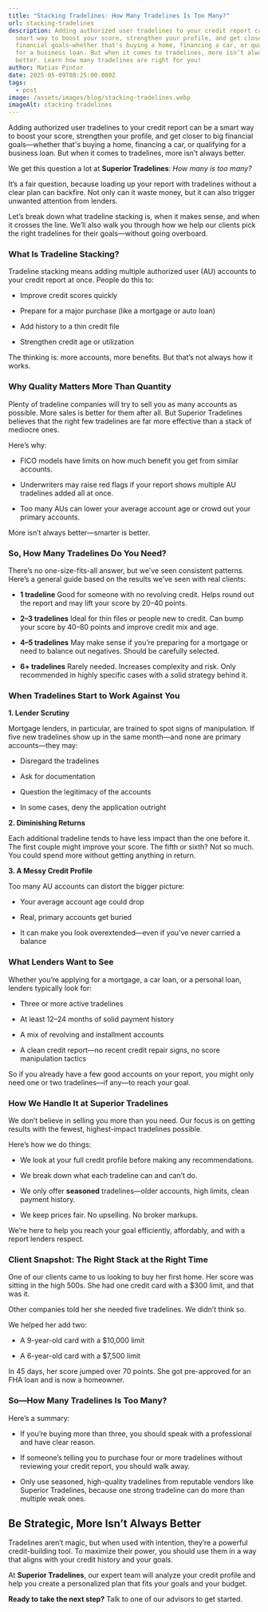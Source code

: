 ```yaml
---
title: "Stacking Tradelines: How Many Tradelines Is Too Many?"
url: stacking-tradelines
description: Adding authorized user tradelines to your credit report can be a
  smart way to boost your score, strengthen your profile, and get closer to big
  financial goals—whether that's buying a home, financing a car, or qualifying
  for a business loan. But when it comes to tradelines, more isn’t always
  better. Learn how many tradelines are right for you!
author: Matias Pintor
date: 2025-05-09T08:25:00.000Z
tags:
  - post
image: /assets/images/blog/stacking-tradelines.webp
imageAlt: stacking tradelines
---
```




Adding authorized user tradelines to your credit report can be a smart way to boost your score, strengthen your profile, and get closer to big financial goals—whether that's buying a home, financing a car, or qualifying for a business loan. But when it comes to tradelines, more isn’t always better.

We get this question a lot at **Superior Tradelines**: *How many is too many?*

It’s a fair question, because loading up your report with tradelines without a clear plan can backfire. Not only can it waste money, but it can also trigger unwanted attention from lenders.

Let’s break down what tradeline stacking is, when it makes sense, and when it crosses the line. We’ll also walk you through how we help our clients pick the right tradelines for their goals—without going overboard.





### **What Is Tradeline Stacking?**

Tradeline stacking means adding multiple authorized user (AU) accounts to your credit report at once. People do this to:

* Improve credit scores quickly


* Prepare for a major purchase (like a mortgage or auto loan)


* Add history to a thin credit file


* Strengthen credit age or utilization



The thinking is: more accounts, more benefits. But that’s not always how it works.





### **Why Quality Matters More Than Quantity**

Plenty of tradeline companies will try to sell you as many accounts as possible. More sales is better for them after all. But Superior Tradelines believes that the right few tradelines are far more effective than a stack of mediocre ones.

Here’s why:

* FICO models have limits on how much benefit you get from similar accounts.


* Underwriters may raise red flags if your report shows multiple AU tradelines added all at once.


* Too many AUs can lower your average account age or crowd out your primary accounts.



More isn’t always better—smarter is better.





### **So, How Many Tradelines Do You Need?**

There’s no one-size-fits-all answer, but we’ve seen consistent patterns. Here’s a general guide based on the results we’ve seen with real clients:

* **1 tradeline**
   Good for someone with no revolving credit. Helps round out the report and may lift your score by 20–40 points.


* **2–3 tradelines**
   Ideal for thin files or people new to credit. Can bump your score by 40–80 points and improve credit mix and age.


* **4–5 tradelines**
   May make sense if you’re preparing for a mortgage or need to balance out negatives. Should be carefully selected.


* **6+ tradelines**
   Rarely needed. Increases complexity and risk. Only recommended in highly specific cases with a solid strategy behind it.







### **When Tradelines Start to Work Against You**

**1. Lender Scrutiny**

Mortgage lenders, in particular, are trained to spot signs of manipulation. If five new tradelines show up in the same month—and none are primary accounts—they may:

* Disregard the tradelines


* Ask for documentation


* Question the legitimacy of the accounts


* In some cases, deny the application outright



**2. Diminishing Returns**

Each additional tradeline tends to have less impact than the one before it. The first couple might improve your score. The fifth or sixth? Not so much. You could spend more without getting anything in return.

**3. A Messy Credit Profile**

Too many AU accounts can distort the bigger picture:

* Your average account age could drop


* Real, primary accounts get buried


* It can make you look overextended—even if you’ve never carried a balance







### **What Lenders Want to See**

Whether you’re applying for a mortgage, a car loan, or a personal loan, lenders typically look for:

* Three or more active tradelines


* At least 12–24 months of solid payment history


* A mix of revolving and installment accounts


* A clean credit report—no recent credit repair signs, no score manipulation tactics



So if you already have a few good accounts on your report, you might only need one or two tradelines—if any—to reach your goal.





### **How We Handle It at Superior Tradelines**

We don’t believe in selling you more than you need. Our focus is on getting results with the fewest, highest-impact tradelines possible.

Here’s how we do things:

* We look at your full credit profile before making any recommendations.


* We break down what each tradeline can and can’t do.


* We only offer **seasoned** tradelines—older accounts, high limits, clean payment history.


* We keep prices fair. No upselling. No broker markups.



We’re here to help you reach your goal efficiently, affordably, and with a report lenders respect.





### **Client Snapshot: The Right Stack at the Right Time**

One of our clients came to us looking to buy her first home. Her score was sitting in the high 500s. She had one credit card with a $300 limit, and that was it.

Other companies told her she needed five tradelines. We didn’t think so.

We helped her add two:

* A 9-year-old card with a $10,000 limit


* A 6-year-old card with a $7,500 limit



In 45 days, her score jumped over 70 points. She got pre-approved for an FHA loan and is now a homeowner.





### **So—How Many Tradelines Is Too Many?**

Here’s a summary:

* If you’re buying more than three, you should speak with a professional and have clear reason.


* If someone’s telling you to purchase four or more tradelines without reviewing your credit report, you should walk away.


* Only use seasoned, high-quality tradelines from reputable vendors like Superior Tradelines, because one strong tradeline can do more than multiple weak ones.







## **Be Strategic, More Isn’t Always Better**

Tradelines aren’t magic, but when used with intention, they’re a powerful credit-building tool. To maximize their power, you should use them in a way that aligns with your credit history and your goals.

At **Superior Tradelines**, our expert team will analyze your credit profile and help you create a personalized plan that fits your goals and your budget. 

**Ready to take the next step?** Talk to one of our advisors to get started.
